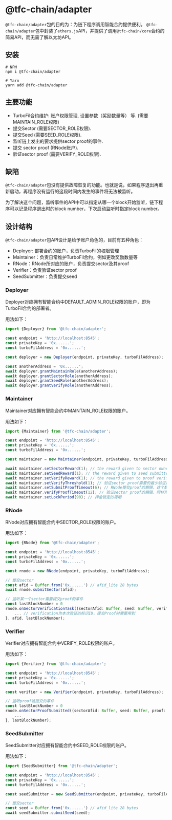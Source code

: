 # @tfc-chain/adapter

`@tfc-chain/adapter`包的目的为：为链下程序调用智能合约提供便利。
`@tfc-chain/adapter`包中封装了`ethers.js`API，并提供了调用`@tfc-chain/core`合约的简易API，而无需了解以太坊API。

## 安装

```
# NPM
npm i @tfc-chain/adapter

# Yarn
yarn add @tfc-chain/adapter
```

## 主要功能

- TurboFil合约维护: 账户权限管理, 设置参数（奖励数量等） 等. (需要MAINTAIN_ROLE权限)
- 提交Sector (需要SECTOR_ROLE权限).
- 提交Seed (需要SEED_ROLE权限).
- 监听链上发出的要求提供sector proof的事件.
- 提交 sector proof (RNode账户).
- 验证sector proof (需要VERIFY_ROLE权限).

## 缺陷

`@tfc-chain/adapter`包没有提供故障恢复的功能。也就是说，如果程序退出再重新启动，再程序没有运行的这段时间内发生的事件将无法被监听。

为了解决这个问题，监听事件的API中可以指定从哪一个block开始监听，链下程序可以记录程序退出时的block number，下次启动监听时指定block number。

## 设计结构

`@tfc-chain/adapter`包API设计是给予账户角色的，目前有五种角色：
- Deployer: 部署合约的账户，负责TurboFil的权限管理
- Maintainer：负责日常维护TurboFil合约，例如更改奖励数量等
- RNode：RNode所对应的账户，负责提交sector及其proof
- Verifier：负责验证sector proof
- SeedSubmitter：负责提交seed

### Deployer

Deployer对应拥有智能合约中DEFAULT_ADMIN_ROLE权限的账户，即为TurboFil合约的部署者。

用法如下：

```typescript
import {Deployer} from '@tfc-chain/adapter';

const endpoint = 'http://localhost:8545';
const privateKey = '0x......';
const turboFilAddress = '0x......';

const deployer = new Deployer(endpoint, privateKey, turboFilAddress);

const anotherAddress = '0x......';
await deployer.grantMaintainRole(anotherAddress);
await deployer.grantSectorRole(anotherAddress);
await deployer.grantSeedRole(anotherAddress);
await deployer.grantVerifyRole(anotherAddress);
```

### Maintainer

Maintainer对应拥有智能合约中MAINTAIN_ROLE权限的账户。

用法如下：

```typescript
import {Maintainer} from '@tfc-chain/adapter';

const endpoint = 'http://localhost:8545';
const privateKey = '0x......';
const turboFilAddress = '0x......';

const maintainer = new Maintainer(endpoint, privateKey, turboFilAddress);

await maintainer.setSectorReward(1); // the reward given to sector owner after each verification passes.
await maintainer.setSeedReward(1); // the reward given to seed submitter after each verification passes.
await maintainer.setVerifyReward(1); // the reward given to proof verifier after each verification passes.
await maintainer.setVerifyThreshold(1); // 验证sector proof需要的最少验证数
await maintainer.setSubmitProofTimeout(6); // RNode提交proof的期限，这个数字为block数量，意为再seed提交后x个block之内RNode必须提交proof
await maintainer.verifyProofTimeout(12); // 验证sector proof的期限，同样为proof提交后block的数量
await maintainer.setLockPeriod(90); // 押金锁定的周期
```

### RNode

RNode对应拥有智能合约中SECTOR_ROLE权限的账户。

用法如下：

```typescript
import {RNode} from '@tfc-chain/adapter';

const endpoint = 'http://localhost:8545';
const privateKey = '0x......';
const turboFilAddress = '0x......';

const rnode = new RNode(endpoint, privateKey, turboFilAddress);

// 提交sector
const afid = Buffer.from('0x......') // afid_lite 28 bytes
await rnode.submitSector(afid);

// 监听某一个sector需要提交proof的事件
const lastBlockNumber = 0
rnode.onSectorVerificationTask((sectorAfid: Buffer, seed: Buffer, verification: string)=> {
    ... // verification为本次验证的标识ID，提交Proof时需要用到
}, afid, lastBlockNumber);
```

### Verifier

Verifier对应拥有智能合约中VERIFY_ROLE权限的账户。

用法如下：

```typescript
import {Verifier} from '@tfc-chain/adapter';

const endpoint = 'http://localhost:8545';
const privateKey = '0x......';
const turboFilAddress = '0x......';

const verifier = new Verifier(endpoint, privateKey, turboFilAddress);

// 监听proof被提交的事件
const lastBlockNumber = 0
rnode.onSectorProofSubmitted((sectorAfid: Buffer, seed: Buffer, proof: string)=> {
    ...
}, lastBlockNumber);
```
### SeedSubmitter

SeedSubmitter对应拥有智能合约中SEED_ROLE权限的账户。

用法如下：

```typescript
import {SeedSubmitter} from '@tfc-chain/adapter';

const endpoint = 'http://localhost:8545';
const privateKey = '0x......';
const turboFilAddress = '0x......';

const seedSubmitter = new SeedSubmitter(endpoint, privateKey, turboFilAddress);

// 提交sector
const seed = Buffer.from('0x......') // afid_lite 28 bytes
await seedSubmitter.submitSeed(seed);
```
